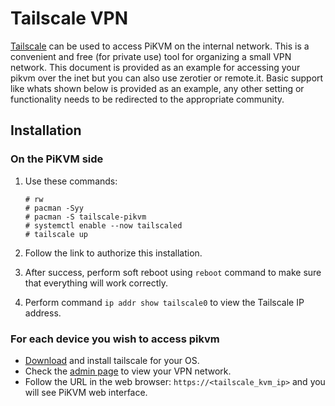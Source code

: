 # Tailscale VPN

[Tailscale](https://tailscale.com/) can be used to access PiKVM on the internal network. This is a convenient and free (for private use) tool for organizing a small VPN network. This document is provided as an example for accessing your pikvm over the inet but you can also use zerotier or remote.it. Basic support like whats shown below is provided as an example, any other setting or functionality needs to be redirected to the appropriate community.


## Installation

### On the PiKVM side

1. Use these commands:

    ```
    # rw
    # pacman -Syy
    # pacman -S tailscale-pikvm
    # systemctl enable --now tailscaled
    # tailscale up
    ```

2. Follow the link to authorize this installation.

3. After success, perform soft reboot using `reboot` command to make sure that everything will work correctly.

4. Perform command `ip addr show tailscale0` to view the Tailscale IP address.


### For each device you wish to access pikvm

* [Download](https://tailscale.com/download) and install tailscale for your OS.
* Check the [admin page](https://login.tailscale.com/admin/machines) to view your VPN network.
* Follow the URL in the web browser: `https://<tailscale_kvm_ip>` and you will see PiKVM web interface.
